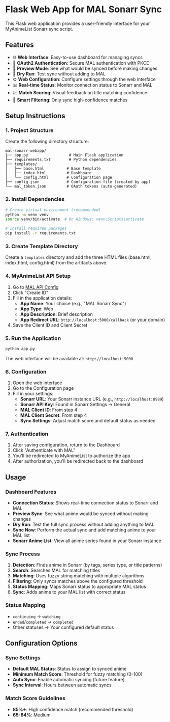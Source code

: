 # Flask Web App for MAL Sonarr Sync

This Flask web application provides a user-friendly interface for your MyAnimeList Sonarr sync script.

## Features

- 🌐 **Web Interface**: Easy-to-use dashboard for managing syncs
- 🔐 **OAuth2 Authentication**: Secure MAL authentication with PKCE
- 👀 **Preview Mode**: See what would be synced before making changes
- 🧪 **Dry Run**: Test sync without adding to MAL
- ⚙️ **Web Configuration**: Configure settings through the web interface
- 📊 **Real-time Status**: Monitor connection status to Sonarr and MAL
- 📈 **Match Scoring**: Visual feedback on title matching confidence
- 🎯 **Smart Filtering**: Only sync high-confidence matches

## Setup Instructions

### 1. Project Structure

Create the following directory structure:

```
mal-sonarr-webapp/
├── app.py                  # Main Flask application
├── requirements.txt        # Python dependencies
├── templates/
│   ├── base.html          # Base template
│   ├── index.html         # Dashboard
│   └── config.html        # Configuration page
├── config.json            # Configuration file (created by app)
└── mal_token.json         # OAuth tokens (auto-generated)
```

### 2. Install Dependencies

```bash
# Create virtual environment (recommended)
python -m venv venv
source venv/bin/activate  # On Windows: venv\Scripts\activate

# Install required packages
pip install -r requirements.txt
```

### 3. Create Template Directory

Create a `templates` directory and add the three HTML files (base.html, index.html, config.html) from the artifacts above.

### 4. MyAnimeList API Setup

1. Go to [MAL API Config](https://myanimelist.net/apiconfig)
2. Click "Create ID"
3. Fill in the application details:
   - **App Name**: Your choice (e.g., "MAL Sonarr Sync")
   - **App Type**: Web
   - **App Description**: Brief description
   - **App Redirect URL**: `http://localhost:5000/callback` (or your domain)
4. Save the Client ID and Client Secret

### 5. Run the Application

```bash
python app.py
```

The web interface will be available at: `http://localhost:5000`

### 6. Configuration

1. Open the web interface
2. Go to the Configuration page
3. Fill in your settings:
   - **Sonarr URL**: Your Sonarr instance URL (e.g., `http://localhost:8989`)
   - **Sonarr API Key**: Found in Sonarr Settings → General
   - **MAL Client ID**: From step 4
   - **MAL Client Secret**: From step 4
   - **Sync Settings**: Adjust match score and default status as needed

### 7. Authentication

1. After saving configuration, return to the Dashboard
2. Click "Authenticate with MAL" 
3. You'll be redirected to MyAnimeList to authorize the app
4. After authorization, you'll be redirected back to the dashboard

## Usage

### Dashboard Features

- **Connection Status**: Shows real-time connection status to Sonarr and MAL
- **Preview Sync**: See what anime would be synced without making changes
- **Dry Run**: Test the full sync process without adding anything to MAL
- **Sync Now**: Perform the actual sync and add matching anime to your MAL list
- **Sonarr Anime List**: View all anime series found in your Sonarr instance

### Sync Process

1. **Detection**: Finds anime in Sonarr (by tags, series type, or title patterns)
2. **Search**: Searches MAL for matching titles
3. **Matching**: Uses fuzzy string matching with multiple algorithms
4. **Filtering**: Only syncs matches above the configured threshold
5. **Status Mapping**: Maps Sonarr status to appropriate MAL status
6. **Sync**: Adds anime to your MAL list with correct status

### Status Mapping

- `continuing` → `watching`
- `ended`/`completed` → `completed`
- Other statuses → Your configured default status

## Configuration Options

### Sync Settings

- **Default MAL Status**: Status to assign to synced anime
- **Minimum Match Score**: Threshold for fuzzy matching (0-100)
- **Auto Sync**: Enable automatic syncing (future feature)
- **Sync Interval**: Hours between automatic syncs

### Match Score Guidelines

- **85%+**: High confidence match (recommended threshold)
- **65-84%**: Medium